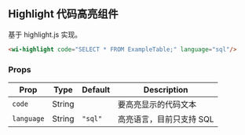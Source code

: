 ## Highlight 代码高亮组件

基于 highlight.js 实现。

```html
<wi-highlight code="SELECT * FROM ExampleTable;" language="sql"/>
```

### Props

| Prop | Type | Default | Description |
|---|---|---|---|
| `code` | String | | 要高亮显示的代码文本 |
| `language` | String | `"sql"` | 高亮语言，目前只支持 SQL |
